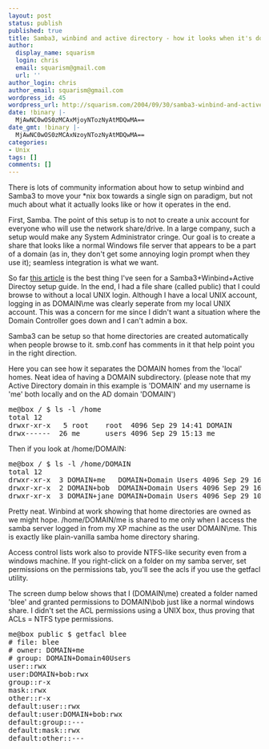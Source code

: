 ```yaml
---
layout: post
status: publish
published: true
title: Samba3, winbind and active directory - how it looks when it's done
author:
  display_name: squarism
  login: chris
  email: squarism@gmail.com
  url: ''
author_login: chris
author_email: squarism@gmail.com
wordpress_id: 45
wordpress_url: http://squarism.com/2004/09/30/samba3-winbind-and-active-directory-how-it-looks-when-
date: !binary |-
  MjAwNC0wOS0zMCAxMjoyNTozNyAtMDQwMA==
date_gmt: !binary |-
  MjAwNC0wOS0zMCAxNzoyNTozNyAtMDQwMA==
categories:
- Unix
tags: []
comments: []
---
```

<p>There is lots of community information about how to setup winbind and Samba3 to move your *nix box towards a single sign on paradigm, but not much about what it actually looks like or how it operates in the end.</p>
<p>First, Samba.  The point of this setup is to not to create a unix account for everyone who will use the network share/drive.  In a large company, such a setup would make any System Administrator cringe.  Our goal is to create a share that looks like a normal Windows file server that appears to be a part of a domain (as in, they don't get some annoying login prompt when they use it); seamless integration is what we want.</p>
<p>So far <a href="http://www.wlug.org.nz/ActiveDirectorySamba">this article</a> is the best thing I've seen for a Samba3+Winbind+Active Directoy setup guide.  In the end, I had a file share (called public) that I could browse to without a local UNIX login.  Although I have a local UNIX account, logging in as DOMAIN\me was clearly seperate from my local UNIX account.  This was a concern for me since I didn't want a situation where the Domain Controller goes down and I can't admin a box.</p>
<p>Samba3 can be setup so that home directories are created automatically when people browse to it.  smb.conf has comments in it that help point you in the right direction.</p>
<p>Here you can see how it separates the DOMAIN homes from the 'local' homes.  Neat idea of having a DOMAIN subdirectory.  (please note that my Active Directory domain in this example is 'DOMAIN' and my username is 'me' both locally and on the AD domain 'DOMAIN')</p>
<pre>
me@box / $ ls -l /home
total 12
drwxr-xr-x   5 root    root  4096 Sep 29 14:41 DOMAIN
drwx------  26 me      users 4096 Sep 29 15:13 me
</pre></p>
<p>Then if you look at /home/DOMAIN:</p>
<pre>
me@box / $ ls -l /home/DOMAIN
total 12
drwxr-xr-x  3 DOMAIN+me   DOMAIN+Domain Users 4096 Sep 29 16:54 me
drwxr-xr-x  2 DOMAIN+bob  DOMAIN+Domain Users 4096 Sep 29 16:15 bob
drwxr-xr-x  3 DOMAIN+jane DOMAIN+Domain Users 4096 Sep 29 10:43 jane
</pre></p>
<p>Pretty neat.  Winbind at work showing that home directories are owned as we might hope.  /home/DOMAIN/me is shared to me only when I access the samba server logged in from my XP machine as the user DOMAIN\me.  This is exactly like plain-vanilla samba home directory sharing.</p>
<p>Access control lists work also to provide NTFS-like security even from a windows machine.  If you right-click on a folder on my samba server, set permissions on the permissions tab, you'll see the acls if you use the getfacl utility.</p>
<p>The screen dump below shows that I (DOMAIN\me) created a folder named 'blee' and granted permissions to DOMAIN\bob just like a normal windows share.  I didn't set the ACL permissions using a UNIX box, thus proving that ACLs = NTFS type permissions.</p>
<pre>
me@box public $ getfacl blee
# file: blee
# owner: DOMAIN+me
# group: DOMAIN+Domain40Users
user::rwx
user:DOMAIN+bob:rwx
group::r-x
mask::rwx
other::r-x
default:user::rwx
default:user:DOMAIN+bob:rwx
default:group::---
default:mask::rwx
default:other::---
</pre></p>
